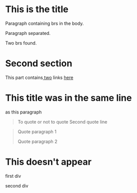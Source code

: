 # This is the title

Paragraph containing
brs in the
body.

Paragraph separated.

Two brs found.

# Second section

This part contains[ two](link) links [here](link2)

# This title was in the same line

as this paragraph

> To quote or not to quote
> Second quote line

> Quote paragraph 1
>
> Quote paragraph 2

# This doesn't appear

first div

second div
